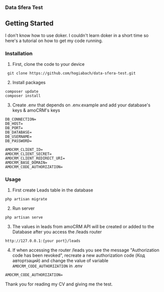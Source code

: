 ### Data Sfera Test
## Getting Started

I don't know how to use doker. I couldn't learn doker in a short time so here's a tutorial on how to get my code running.

### Installation
1. First, clone the code to your device
```
 git clone https://github.com/hogiabach/data-sfera-test.git
```
2. Install packages
```
composer update
composer install
```
3. Create .env that depends on .env.example and add your database's keys & amoCRM's keys


```
DB_CONNECTION=
DB_HOST=
DB_PORT=
DB_DATABASE=
DB_USERNAME=
DB_PASSWORD=
```
```
AMOCRM_CLIENT_ID=
AMOCRM_CLIENT_SECRET=
AMOCRM_CLIENT_REDIRECT_URI=
AMOCRM_BASE_DOMAIN=
AMOCRM_CODE_AUTHORIZATION=
``` 

### Usage
1. First create Leads table in the database
```
php artisan migrate
```

2. Run server
```
php artisan serve
```
3. The values in leads from amoCRM API will be created or added to the Database after you access the /leads router

```
http://127.0.0.1:{your port}/leads
```
4. If when accessing the router /leads you see the message "Authorization code has been revoked", recreate a new authorization code (Код автортзаций) and change the value of variable ``AMOCRM_CODE_AUTHORIZATION`` in .env

```
AMOCRM_CODE_AUTHORIZATION=
```

Thank you for reading my CV and giving me the test.
